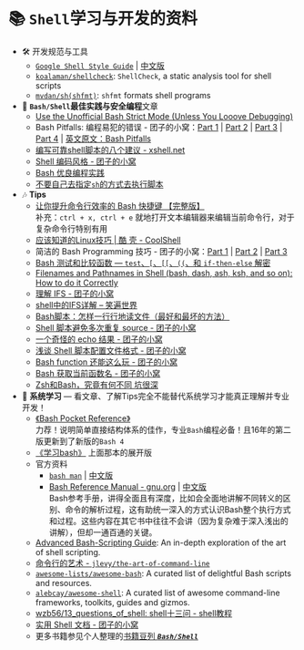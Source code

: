 # 📚 `Shell`学习与开发的资料

- 🛠️ 开发规范与工具
    - [`Google Shell Style Guide`](https://google.github.io/styleguide/shell.xml) | [中文版](https://zh-google-styleguide.readthedocs.io/en/latest/google-shell-styleguide/contents.html)
    - [`koalaman/shellcheck`](https://github.com/koalaman/shellcheck): `ShellCheck`, a static analysis tool for shell scripts
    - [`mvdan/sh(shfmt)`](https://github.com/mvdan/sh): `shfmt` formats shell programs
- 👷 **`Bash/Shell`最佳实践与安全编程**文章
    - [Use the Unofficial Bash Strict Mode (Unless You Looove Debugging)](http://redsymbol.net/articles/unofficial-bash-strict-mode/)
    - Bash Pitfalls: 编程易犯的错误 - 团子的小窝：[Part 1](http://kodango.com/bash-pitfalls-part-1) | [Part 2](http://kodango.com/bash-pitfalls-part-2) | [Part 3](http://kodango.com/bash-pitfalls-part-3) | [Part 4](http://kodango.com/bash-pitfalls-part-4) | [英文原文：Bash Pitfalls](http://mywiki.wooledge.org/BashPitfalls)
    - [编写可靠shell脚本的八个建议 - xshell.net](https://www.xshell.net/shell/1577.html)
    - [Shell 编码风格 - 团子的小窝](http://kodango.com/shell-script-style)
    - [Bash 优良编程实践](https://www.techug.com/post/bash-practice.html)
    - [不要自己去指定`sh`的方式去执行脚本](https://github.com/oldratlee/useful-scripts/issues/57#issuecomment-326485965)
- 🎶 **Tips**
    - [让你提升命令行效率的 Bash 快捷键 【完整版】](https://linuxtoy.org/archives/bash-shortcuts.html)  
      补充：`ctrl + x, ctrl + e` 就地打开文本编辑器来编辑当前命令行，对于复杂命令行特别有用
    - [应该知道的Linux技巧 | 酷 壳 - CoolShell](https://coolshell.cn/articles/8883.html)
    - 简洁的 Bash Programming 技巧 - 团子的小窝：[Part 1](http://kodango.com/simple-bash-programming-skills) | [Part 2](http://kodango.com/simple-bash-programming-skills-2) | [Part 3](http://kodango.com/simple-bash-programming-skills-3)
    - [Bash 测试和比较函数 — `test`、`[`、`[[`、`((`、和 `if-then-else` 解密](https://www.ibm.com/developerworks/cn/linux/l-bash-test.html)
    - [Filenames and Pathnames in Shell (bash, dash, ash, ksh, and so on): How to do it Correctly](https://dwheeler.com/essays/filenames-in-shell.html)
    - [理解 IFS - 团子的小窝](http://kodango.com/understand-ifs)
    - [shell中的IFS详解 – 笑遍世界](http://smilejay.com/2011/12/bash_ifs/)
    - [Bash脚本：怎样一行行地读文件（最好和最坏的方法）](http://blog.jobbole.com/72185/)
    - [Shell 脚本避免多次重复 source - 团子的小窝](http://kodango.com/avoid-repeated-source-in-shell)
    - [一个奇怪的 echo 结果 - 团子的小窝](http://kodango.com/a-strange-echo-result)
    - [浅谈 Shell 脚本配置文件格式 - 团子的小窝](http://kodango.com/config-file-format-in-shell)
    - [Bash function 还能这么玩 - 团子的小窝](http://kodango.com/bash-functions)
    - [Bash 获取当前函数名 - 团子的小窝](http://kodango.com/get-function-name-in-bash)
    - [Zsh和Bash，究竟有何不同 坑很深](https://www.xshell.net/shell/bash_zsh.html)
- 💎 **系统学习** — 看文章、了解Tips完全不能替代系统学习才能真正理解并专业开发！
    - [《Bash Pocket Reference》](https://book.douban.com/subject/26738258/)  
      力荐！说明简单直接结构体系的佳作，专业`Bash`编程必备！且16年的第二版更新到了新版的`Bash 4`
    - [《学习bash》](https://book.douban.com/subject/1241361/) 上面那本的展开版
    - 官方资料
        - [`bash man`](https://manned.org/bash) | [中文版](http://ahei.info/chinese-bash-man.htm)
        - [Bash Reference Manual - gnu.org](http://www.gnu.org/software/bash/manual/) | [中文版](https://yiyibooks.cn/Phiix/bash_reference_manual/bash%E5%8F%82%E8%80%83%E6%96%87%E6%A1%A3.html)  
          Bash参考手册，讲得全面且有深度，比如会全面地讲解不同转义的区别、命令的解析过程，这有助统一深入的方式认识Bash整个执行方式和过程。这些内容在其它书中往往不会讲（因为复杂难于深入浅出的讲解），但却一通百通的关键。
    - [Advanced Bash-Scripting Guide](https://hangar118.sdf.org/p/bash-scripting-guide/index.html): An in-depth exploration of the art of shell scripting.
    - [命令行的艺术 - `jlevy/the-art-of-command-line`](https://github.com/jlevy/the-art-of-command-line/blob/master/README-zh.md)
    - [`awesome-lists/awesome-bash`](https://github.com/awesome-lists/awesome-bash): A curated list of delightful Bash scripts and resources.
    - [`alebcay/awesome-shell`](https://github.com/alebcay/awesome-shell): A curated list of awesome command-line frameworks, toolkits, guides and gizmos.
    - [wzb56/13_questions_of_shell: shell十三问 - shell教程](https://github.com/wzb56/13_questions_of_shell)
    - [实用 Shell 文档 - 团子的小窝](http://kodango.com/useful-documents-about-shell)
    - 更多书籍参见个人整理的[书籍豆列 **_`Bash/Shell`_**](https://www.douban.com/doulist/1779379/)
